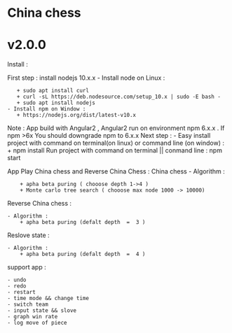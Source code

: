 # China chess
# v2.0.0
Install :

  First step : install nodejs 10.x.x
    - Install node on Linux :
    
       + sudo apt install curl
       + curl -sL https://deb.nodesource.com/setup_10.x | sudo -E bash -
       + sudo apt install nodejs
    - Install npm on Window :
       + https://nodejs.org/dist/latest-v10.x

  Note : App build with Angular2 , Angular2 run on environment  npm 6.x.x . If npm >6x You should downgrade npm to 6.x.x
  Next step : 
     - Easy install project with command on terminal(on linux) or command line (on window) : 
        + npm install
Run project with command on terminal || conmand line : npm start 

App Play China chess and Reverse China Chess :
  China chess 
    - Algorithm :
    
        + apha beta puring ( chooose depth 1->4 )
        + Monte carlo tree search ( chooose max node 1000 -> 10000) 
        
  Reverse China chess :
  
    - Algorithm :
        + apha beta puring (defalt depth  =  3 )
        
  Reslove state :
  
    - Algorithm :
        + apha beta puring (defalt depth  =  4 )
        
  support app :
  
    - undo 
    - redo
    - restart
    - time mode && change time
    - switch team 
    - input state && slove 
    - graph win rate  
    - log move of piece 
   
    
